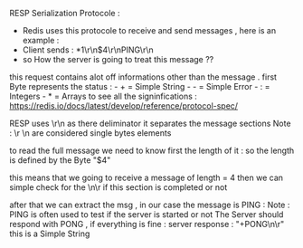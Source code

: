 

RESP Serialization Protocole  : 
 - Redis uses this protocole to receive and send messages , here is an example : 
 - Client sends : *1\r\n$4\r\nPING\r\n
 - so How the server is going to treat this message ?? 

 this request contains alot off informations other than the message .
 first Byte represents the status : 
    - + = Simple String 
    - - = Simple Error 
    - : = Integers 
    - * = Arrays 
 to see all the signinfications : https://redis.io/docs/latest/develop/reference/protocol-spec/

 RESP uses \r\n as there deliminator it separates the message sections 
 Note : \r \n are considered single bytes elements 
 
 to read the full message we need to know first the length of it : 
 so the length is defined by the Byte "$4"
 
 this means that we going to receive a message of length = 4 
 then we can simple check for the \n\r if this section is completed or not 

 after that we can extract the msg , in our case the message is PING : 
 Note : PING is often used to test if the server is started or not 
 The Server should respond with PONG , if everything is fine : 
 server response : "+PONG\n\r" this is a Simple String 

